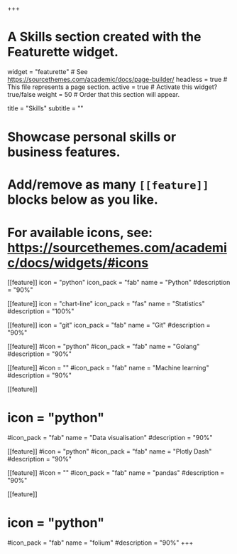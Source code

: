 +++
# A Skills section created with the Featurette widget.
widget = "featurette"  # See https://sourcethemes.com/academic/docs/page-builder/
headless = true  # This file represents a page section.
active = true  # Activate this widget? true/false
weight = 50  # Order that this section will appear.

title = "Skills"
subtitle = ""

# Showcase personal skills or business features.
# 
# Add/remove as many `[[feature]]` blocks below as you like.
# 
# For available icons, see: https://sourcethemes.com/academic/docs/widgets/#icons

[[feature]]
  icon = "python"
  icon_pack = "fab"
  name = "Python"
  #description = "90%"
  
[[feature]]
  icon = "chart-line"
  icon_pack = "fas"
  name = "Statistics"
  #description = "100%"  
  
[[feature]]
  icon = "git"
  icon_pack = "fab"
  name = "Git"
  #description = "90%"

[[feature]]
  #icon = "python"
  #icon_pack = "fab"
  name = "Golang"
  #description = "90%"
  


  

[[feature]]
  #icon = ""
  #icon_pack = "fab"
  name = "Machine learning"
  #description = "90%"


[[feature]]
 # icon = "python"
  #icon_pack = "fab"
  name = "Data visualisation"
  #description = "90%"
  
[[feature]]
  #icon = "python"
  #icon_pack = "fab"
  name = "Plotly Dash"
  #description = "90%"
  


  

[[feature]]
  #icon = ""
  #icon_pack = "fab"
  name = "pandas"
  #description = "90%"


[[feature]]
 # icon = "python"
  #icon_pack = "fab"
  name = "folium"
  #description = "90%"
+++
